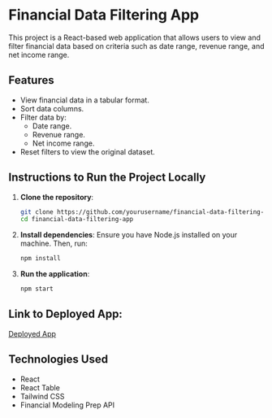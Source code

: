 # Financial Data Filtering App

This project is a React-based web application that allows users to view and filter financial data based on criteria such as date range, revenue range, and net income range.

## Features

- View financial data in a tabular format.
- Sort data columns.
- Filter data by:
  - Date range.
  - Revenue range.
  - Net income range.
- Reset filters to view the original dataset.

## Instructions to Run the Project Locally

1. **Clone the repository**:
   ```bash
   git clone https://github.com/yourusername/financial-data-filtering-app.git
   cd financial-data-filtering-app
2. **Install dependencies**: Ensure you have Node.js installed on your machine. Then, run:
   ```bash
   npm install

3. **Run the application**:
   ```bash
   npm start

## Link to Deployed App:  
[Deployed App](https://www.bryansusanto.com/)

## Technologies Used
- React
- React Table
- Tailwind CSS
- Financial Modeling Prep API

